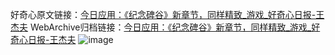 好奇心原文链接：[今日应用：《纪念碑谷》新章节，同样精致_游戏_好奇心日报-王杰夫](https://www.qdaily.com/articles/3552.html)
WebArchive归档链接：[今日应用：《纪念碑谷》新章节，同样精致_游戏_好奇心日报-王杰夫](http://web.archive.org/web/20190623152429/https://www.qdaily.com/articles/3552.html)
![image](http://ww3.sinaimg.cn/large/007d5XDply1g3vbhg3q56j30u03ps4qp)